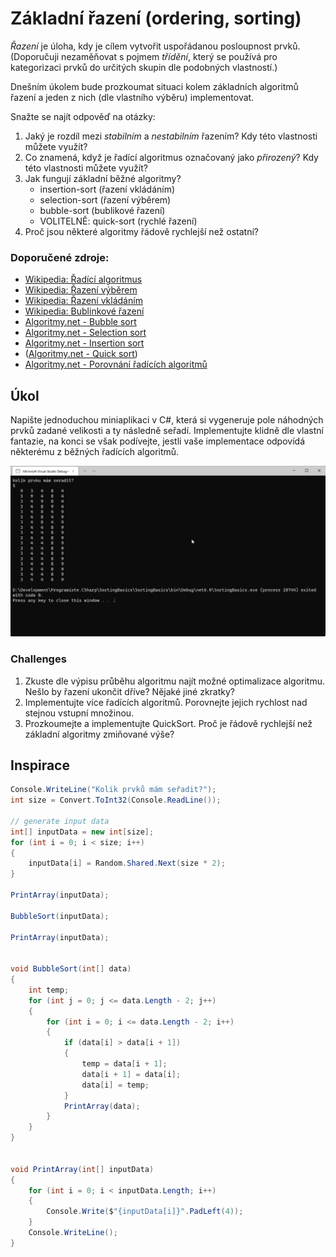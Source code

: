 ﻿# Základní řazení (ordering, sorting)

*Řazení* je úloha, kdy je cílem vytvořit uspořádanou posloupnost prvků. (Doporučuji nezaměňovat s pojmem *třídění*, který se používá pro kategorizaci prvků do určitých skupin dle podobných vlastností.)

Dnešním úkolem bude prozkoumat situaci kolem základních algoritmů řazení a jeden z nich (dle vlastního výběru) implementovat.

Snažte se najít odpověď na otázky:
1. Jaký je rozdíl mezi *stabilním* a *nestabilním* řazením?	Kdy této vlastnosti můžete využít?
2. Co znamená, když je řadící algoritmus označovaný jako *přirozený*? Kdy této vlastnosti můžete využít?
3. Jak fungují základní běžné algoritmy?
    * insertion-sort (řazení vkládáním)
    * selection-sort (řazení výběrem)
	* bubble-sort (bublikové řazení)
    * VOLITELNĚ: quick-sort (rychlé řazení)
4. Proč jsou některé algoritmy řádově rychlejší než ostatní?

### Doporučené zdroje:
* [Wikipedia: Řadící algoritmus](https://cs.wikipedia.org/wiki/%C5%98adic%C3%AD_algoritmus)
* [Wikipedia: Řazení výběrem](https://cs.wikipedia.org/wiki/%C5%98azen%C3%AD_v%C3%BDb%C4%9Brem)
* [Wikipedia: Řazení vkládáním](https://cs.wikipedia.org/wiki/%C5%98azen%C3%AD_vkl%C3%A1d%C3%A1n%C3%ADm)
* [Wikipedia: Bublinkové řazení](https://cs.wikipedia.org/wiki/Bublinkov%C3%A9_%C5%99azen%C3%AD)
* [Algoritmy.net - Bubble sort](https://www.algoritmy.net/article/3/Bubble-sort)
* [Algoritmy.net - Selection sort](https://www.algoritmy.net/article/4/Selection-sort)
* [Algoritmy.net - Insertion sort](https://www.algoritmy.net/article/8/Insertion-sort)
* ([Algoritmy.net - Quick sort](https://www.algoritmy.net/article/10/Quicksort))
* [Algoritmy.net - Porovnání řadících algoritmů](https://www.algoritmy.net/article/75/Porovnani-algoritmu)

## Úkol
Napište jednoduchou miniaplikaci v C#, která si vygeneruje pole náhodných prvků zadané velikosti a ty následně seřadí. Implementujte klidně dle vlastní fantazie, na konci se však podívejte, jestli vaše implementace odpovídá některému z běžných řadících algoritmů.

![Screenshot](screenshot.png)

### Challenges
1. Zkuste dle výpisu průběhu algoritmu najít možné optimalizace algoritmu. Nešlo by řazení ukončit dříve? Nějaké jiné zkratky?
1. Implementujte více řadících algoritmů. Porovnejte jejich rychlost nad stejnou vstupní množinou.
1. Prozkoumejte a implementujte QuickSort. Proč je řádově rychlejší než základní algoritmy zmiňované výše?

## Inspirace
```csharp
Console.WriteLine("Kolik prvků mám seřadit?");
int size = Convert.ToInt32(Console.ReadLine());

// generate input data
int[] inputData = new int[size];
for (int i = 0; i < size; i++)
{
	inputData[i] = Random.Shared.Next(size * 2);
}

PrintArray(inputData);

BubbleSort(inputData);

PrintArray(inputData);


void BubbleSort(int[] data)
{
	int temp;
	for (int j = 0; j <= data.Length - 2; j++)
	{
		for (int i = 0; i <= data.Length - 2; i++)
		{
			if (data[i] > data[i + 1])
			{
				temp = data[i + 1];
				data[i + 1] = data[i];
				data[i] = temp;
			}
			PrintArray(data);
		}
	}
}


void PrintArray(int[] inputData)
{
	for (int i = 0; i < inputData.Length; i++)
	{
		Console.Write($"{inputData[i]}".PadLeft(4));
	}
	Console.WriteLine();
}
```
